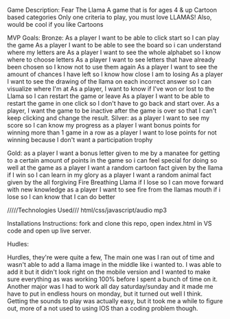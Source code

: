 Game Description:
Fear The Llama
A game that is for ages 4 & up
Cartoon based categories
Only one criteria to play, you must love LLAMAS!
Also, would be cool if you like Cartoons



MVP Goals:
Bronze:
As a player I want to be able to click start so I can play the game
As a player I want to be able to see the board so i can understand where my letters are
As a player I want to see the whole alphabet so I know where to choose letters
As a player I want to see letters that have already been chosen so I know not to use them again
As a player I want to see the amount of chances I have left so I know how close I am to losing
As a player I want to see the drawing of the llama on each incorrect answer so I can visualize where I'm at
As a player, I want to know if I've won or lost to the Llama so I can restart the game or leave
As a player I want to be able to restart the game in one click so I don't have to go back and start over.
As a player, I want the game to be inactive after the game is over so that I can't keep clicking and change the result.
Silver:
as a player I want to see my score so I can know my progress
as a player I want bonus points for winning more than 1 game in a row
as a player I want to lose points for not winning because I don't want a participation trophy

Gold:
as a player I want a bonus letter given to me by a manatee for getting to a certain amount of points in the game so i can feel special for doing so well at the game
as a player I want a random cartoon fact given by the llama if I win so I can learn in my glory
as a player I want a random animal fact given by the all forgiving Fire Breathing Llama if I lose so I can move forward with new knowledge
as a player I want to see fire from the llamas mouth if i lose so I can know that I can do better

/////Technologies Used///
html/css/javascript/audio mp3



Installations Instructions:
fork and clone this repo, open index.html in VS code and open up live server.


Hudles:

Hurdles, they're were quite a few, The main one was I ran out of time and wasn't able to add a llama image in the middle like i wanted to. I was able to add it but it didn't look right on the mobile version and I wanted to make sure everything as was working 100% before I spent a bunch of time on it. Another major was I had to work all day saturday/sunday and it made me have to put in endless hours on monday, but it turned out well I think. Getting the sounds to play was actually easy, but it took me a while to figure out, more of a not used to using IOS than a coding problem though. 
